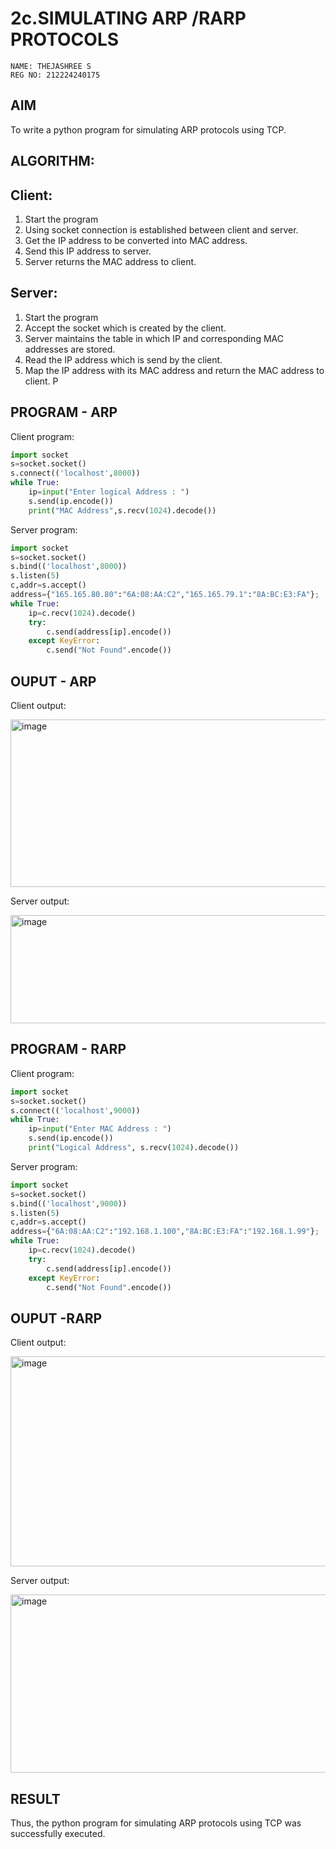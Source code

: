 # 2c.SIMULATING ARP /RARP PROTOCOLS
```
NAME: THEJASHREE S
REG NO: 212224240175
```
## AIM
To write a python program for simulating ARP protocols using TCP.
## ALGORITHM:
## Client:
1. Start the program
2. Using socket connection is established between client and server.
3. Get the IP address to be converted into MAC address.
4. Send this IP address to server.
5. Server returns the MAC address to client.
## Server:
1. Start the program
2. Accept the socket which is created by the client.
3. Server maintains the table in which IP and corresponding MAC addresses are
stored.
4. Read the IP address which is send by the client.
5. Map the IP address with its MAC address and return the MAC address to client.
P
## PROGRAM - ARP
Client program:
```python
import socket 
s=socket.socket() 
s.connect(('localhost',8000)) 
while True: 
    ip=input("Enter logical Address : ") 
    s.send(ip.encode()) 
    print("MAC Address",s.recv(1024).decode()) 
```
Server program:
```python
import socket 
s=socket.socket() 
s.bind(('localhost',8000)) 
s.listen(5) 
c,addr=s.accept() 
address={"165.165.80.80":"6A:08:AA:C2","165.165.79.1":"8A:BC:E3:FA"}; 
while True: 
    ip=c.recv(1024).decode() 
    try: 
        c.send(address[ip].encode()) 
    except KeyError: 
        c.send("Not Found".encode()) 
```
## OUPUT - ARP

Client output:

<img width="731" height="268" alt="image" src="https://github.com/user-attachments/assets/9e947bdc-d280-4ddc-9a8a-9d80628d3593" />

Server output:

<img width="766" height="173" alt="image" src="https://github.com/user-attachments/assets/d648e094-8c98-4d9e-819e-4792a1911aab" />

## PROGRAM - RARP
Client program:
```python
import socket 
s=socket.socket() 
s.connect(('localhost',9000)) 
while True: 
    ip=input("Enter MAC Address : ") 
    s.send(ip.encode()) 
    print("Logical Address", s.recv(1024).decode())  
```
Server program:
```python
import socket 
s=socket.socket() 
s.bind(('localhost',9000)) 
s.listen(5) 
c,addr=s.accept() 
address={"6A:08:AA:C2":"192.168.1.100","8A:BC:E3:FA":"192.168.1.99"}; 
while True: 
    ip=c.recv(1024).decode() 
    try: 
        c.send(address[ip].encode()) 
    except KeyError: 
        c.send("Not Found".encode()) 
```
## OUPUT -RARP

Client output:

<img width="921" height="336" alt="image" src="https://github.com/user-attachments/assets/bb899d9b-12c9-4ada-8451-3d3031fbbc6d" />

Server output:

<img width="748" height="285" alt="image" src="https://github.com/user-attachments/assets/ce5ade4e-c825-49a6-a860-aec231bd28ba" />

## RESULT
Thus, the python program for simulating ARP protocols using TCP was successfully executed.
